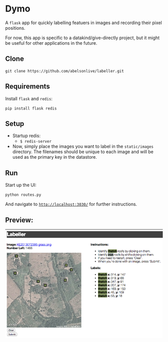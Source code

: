 Dymo
============================

A `flask` app for quickly labelling featuers in images and recording their pixel positions.

For now, this app is specific to a datakind/give-directly project, but it might be useful for other applications in the future.

## Clone
```
git clone https://github.com/abelsonlive/labeller.git
``` 

## Requirements
Install `flask` and `redis`:
```
pip install flask redis
```

## Setup
* Startup redis:
  * `$ redis-server`
* Now, simply place the images you want to label in the `static/images` directory.  The filenames should be unique to each image and will be used as the primary key in the datastore.

## Run
Start up the UI:
```
python routes.py
```
And navigate to [`http://localhost:3030/`](http://localhost:3030/) for further instructions.

## Preview:

![screenshot](screenshot.png)
